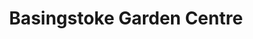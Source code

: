---
title: "Basingstoke Garden Centre"
url: /basingstoke/basingstoke-garden-centre/
shop: garden centre
---